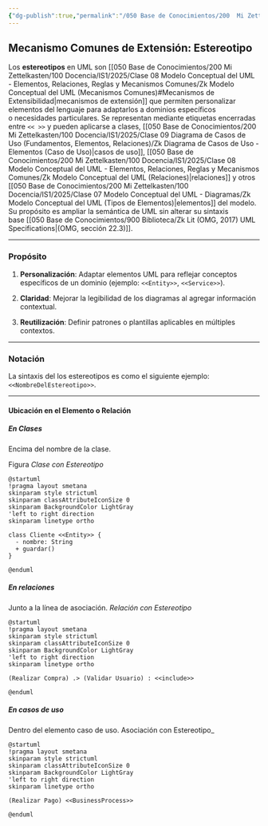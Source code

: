 ```yaml
---
{"dg-publish":true,"permalink":"/050 Base de Conocimientos/200  Mi Zettelkasten/100 Docencia/IS1/2025/Clase 09 Diagrama de Casos de Uso (Fundamentos, Elementos, Relaciones)/Zk Modelo Conceptual del UML (Mecanismos Comunes, Estereotipo)/","tags":["digitalGarden","modeloConceptualUML"]}
---
```


## Mecanismo Comunes de Extensión: Estereotipo

Los **estereotipos** en UML son [[050 Base de Conocimientos/200  Mi Zettelkasten/100 Docencia/IS1/2025/Clase 08 Modelo Conceptual del UML - Elementos, Relaciones, Reglas y Mecanismos Comunes/Zk Modelo Conceptual del UML (Mecanismos Comunes)#Mecanismos de Extensibilidad\|mecanismos de extensión]] que permiten personalizar elementos del lenguaje para adaptarlos a dominios específicos o necesidades particulares. Se representan mediante etiquetas encerradas entre `<< >>` y pueden aplicarse a clases, [[050 Base de Conocimientos/200  Mi Zettelkasten/100 Docencia/IS1/2025/Clase 09 Diagrama de Casos de Uso (Fundamentos, Elementos, Relaciones)/Zk Diagrama de Casos de Uso - Elementos (Caso de Uso)\|casos de uso]], [[050 Base de Conocimientos/200  Mi Zettelkasten/100 Docencia/IS1/2025/Clase 08 Modelo Conceptual del UML - Elementos, Relaciones, Reglas y Mecanismos Comunes/Zk Modelo Conceptual del UML (Relaciones)\|relaciones]] y otros [[050 Base de Conocimientos/200  Mi Zettelkasten/100 Docencia/IS1/2025/Clase 07 Modelo Conceptual del UML - Diagramas/Zk Modelo Conceptual del UML (Tipos de Elementos)\|elementos]] del modelo. Su propósito es ampliar la semántica de UML sin alterar su sintaxis base [[050 Base de Conocimientos/900 Biblioteca/Zk Lit (OMG, 2017) UML Specifications\|(OMG, sección 22.3)]].

----
### Propósito

1. **Personalización**: Adaptar elementos UML para reflejar conceptos específicos de un dominio (ejemplo: `<<Entity>>`, `<<Service>>`).

2. **Claridad**: Mejorar la legibilidad de los diagramas al agregar información contextual.

3. **Reutilización**: Definir patrones o plantillas aplicables en múltiples contextos.

----
### Notación

La sintaxis del los estereotipos es como el siguiente ejemplo: `<<NombreDelEstereotipo>>`.

----
#### Ubicación en el Elemento o Relación

##### En Clases
Encima del nombre de la clase.

Figura
_Clase con Estereotipo_
```plantuml
@startuml
!pragma layout smetana
skinparam style strictuml
skinparam classAttributeIconSize 0
skinparam BackgroundColor LightGray
'left to right direction
skinparam linetype ortho

class Cliente <<Entity>> {
  - nombre: String
  + guardar()
}

@enduml
```

##### En relaciones
Junto a la línea de asociación.
_Relación con Estereotipo_
```plantuml
@startuml
!pragma layout smetana
skinparam style strictuml
skinparam classAttributeIconSize 0
skinparam BackgroundColor LightGray
'left to right direction
skinparam linetype ortho

(Realizar Compra) .> (Validar Usuario) : <<include>>

@enduml
```

##### En casos de uso
Dentro del elemento caso de uso.
Asociación con Estereotipo_
```plantuml
@startuml
!pragma layout smetana
skinparam style strictuml
skinparam classAttributeIconSize 0
skinparam BackgroundColor LightGray
'left to right direction
skinparam linetype ortho

(Realizar Pago) <<BusinessProcess>>

@enduml
```

